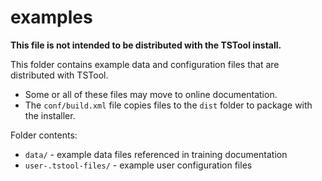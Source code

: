 # examples #

**This file is not intended to be distributed with the TSTool install.**

This folder contains example data and configuration files that are distributed with TSTool.

* Some or all of these files may move to online documentation.
* The `conf/build.xml` file copies files to the `dist` folder to package with the installer.

Folder contents:

* `data/` - example data files referenced in training documentation
* `user-.tstool-files/` - example user configuration files

